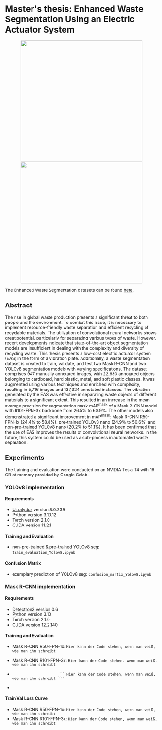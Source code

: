 # Master's thesis: Enhanced Waste Segmentation Using an Electric Actuator System

<p align="center">
  <img src="https://github.com/sauermart/Enhanced-Waste-Segmentation/assets/67053833/bf9e40bf-4fef-4469-b5d0-e5673e6465c2" width="400" height="400"/> <img src="https://github.com/sauermart/Enhanced-Waste-Segmentation/assets/67053833/ce8e81b8-996e-48bb-b937-f3954d952164" width="400" height="400"/>
</p>

The Enhanced Waste Segmentation datasets can be found [here](https://zenodo.org/records/10651399).

## Abstract

The rise in global waste production presents a significant threat to both people and the environment. To combat this issue, it is necessary to implement resource-friendly waste separation and efficient recycling of recyclable materials. The utilization of convolutional neural networks shows great potential, particularly for separating various types of waste. However, recent developments indicate that state-of-the-art object segmentation models are insufficient in dealing with the complexity and diversity of recycling waste. This thesis presents a low-cost electric actuator system (EAS) in the form of a vibration plate. Additionally, a waste segmentation dataset is created to train, validate, and test two Mask R-CNN and two YOLOv8 segmentation models with varying specifications. The dataset comprises 947 manually annotated images, with 22,630 annotated objects belonging to cardboard, hard plastic, metal, and soft plastic classes. It was augmented using various techniques and enriched with complexity, resulting in 5,716 images and 137,324 annotated instances. The vibration generated by the EAS was effective in separating waste objects of different materials to a significant extent. This resulted in an increase in the mean average precision for segmentation mask 
mAP<sup>mask</sup> of a Mask R-CNN model with R101-FPN-3x backbone from 26.5% to 60.9%. The other models also demonstrated a significant improvement in mAP<sup>mask</sup>: Mask R-CNN R50-FPN-1x (24.4% to 58.8%), pre-trained YOLOv8 nano (24.9% to 50.6%) and non-pre-trained YOLOv8 nano (20.2% to 51.1%). It has been confirmed that the use of EAS improves the results of convolutional neural networks. In the future, this system could be used as a sub-process in automated waste separation.

## Experiments
The training and evaluation were conducted on an NVIDIA Tesla T4 with 16 GB of memory provided by Google Colab.

### YOLOv8 implementation

#### Requirements

- [Ultralytics](https://github.com/ultralytics/ultralytics) version 8.0.239
- Python version 3.10.12
- Torch version 2.1.0
- CUDA version 11.2.1

#### Training and Evaluation

- non-pre-trained & pre-trained YOLOv8 seg: ```train_evaluation_Yolov8.ipynb```

#### Confusion Matrix

- exemplary prediction of YOLOv8 seg: ```confusion_martix_Yolov8.ipynb```

### Mask R-CNN implementation

#### Requirements

- [Detectron2](https://github.com/facebookresearch/detectron2) version 0.6
- Python version 3.10
- Torch version 2.1.0
- CUDA version 12.2.140

#### Training and Evaluation

- Mask R-CNN R50-FPN-1x: ```Hier kann der Code stehen, wenn man weiß, wie man ihn schreibt ```

- Mask R-CNN R101-FPN-3x: ```Hier kann der Code stehen, wenn man weiß, wie man ihn schreibt ```
-                           ```Hier kann der Code stehen, wenn man weiß, wie man ihn schreibt ```

- 

#### Train Val Loss Curve

- Mask R-CNN R50-FPN-1x: ```Hier kann der Code stehen, wenn man weiß, wie man ihn schreibt ```
- Mask R-CNN R101-FPN-3x: ```Hier kann der Code stehen, wenn man weiß, wie man ihn schreibt ```


